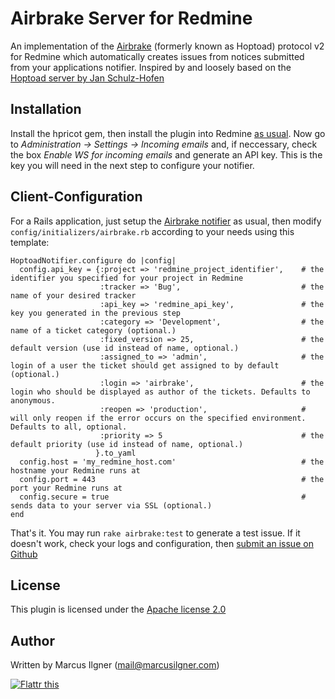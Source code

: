 # Airbrake Server for Redmine

An implementation of the [Airbrake](http://airbrakeapp.com) (formerly known as Hoptoad) protocol v2 for Redmine which automatically creates issues from notices submitted from your applications notifier.
Inspired by and loosely based on the [Hoptoad server by Jan Schulz-Hofen](https://github.com/yeah/redmine_hoptoad_server)


## Installation

Install the hpricot gem, then install the plugin into Redmine [as usual](http://www.redmine.org/projects/redmine/wiki/Plugins).
Now go to _Administration -> Settings -> Incoming emails_ and, if neccessary, check the box _Enable WS for incoming emails_ and generate an API key. This is the key you will need in the next step to configure your notifier.


## Client-Configuration

For a Rails application, just setup the [Airbrake notifier](https://github.com/airbrake/airbrake) as usual, then modify `config/initializers/airbrake.rb` according to your needs using this template:

	HoptoadNotifier.configure do |config|
	  config.api_key = {:project => 'redmine_project_identifier',    # the identifier you specified for your project in Redmine
	                    :tracker => 'Bug',                           # the name of your desired tracker
	                    :api_key => 'redmine_api_key',               # the key you generated in the previous step
	                    :category => 'Development',                  # the name of a ticket category (optional.)
                      	:fixed_version => 25,                        # the default version (use id instead of name, optional.)
	                    :assigned_to => 'admin',                     # the login of a user the ticket should get assigned to by default (optional.)
	                    :login => 'airbrake',                        # the login who should be displayed as author of the tickets. Defaults to anonymous.
	                    :reopen => 'production',                     # will only reopen if the error occurs on the specified environment. Defaults to all, optional.
	                    :priority => 5                               # the default priority (use id instead of name, optional.)
	                   }.to_yaml
	  config.host = 'my_redmine_host.com'                            # the hostname your Redmine runs at
	  config.port = 443                                              # the port your Redmine runs at
	  config.secure = true                                           # sends data to your server via SSL (optional.)
	end

That's it. You may run `rake airbrake:test` to generate a test issue.
If it doesn't work, check your logs and configuration, then [submit an issue on Github](https://github.com/milgner/redmine_airbrake_server/issues)


## License

This plugin is licensed under the [Apache license 2.0](http://www.apache.org/licenses/LICENSE-2.0.html)


## Author

Written by Marcus Ilgner (mail@marcusilgner.com)

[![Flattr this](http://api.flattr.com/button/flattr-badge-large.png)](http://flattr.com/thing/307397/Airbrake-server-plugin-for-the-Redmine-issue-tracker)
